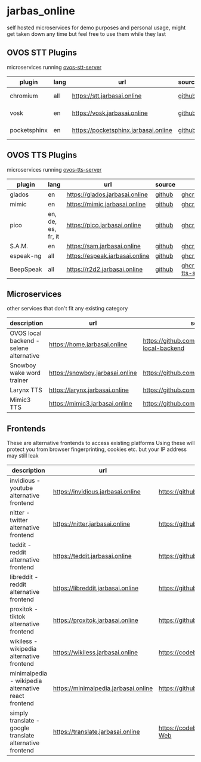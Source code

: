 # jarbas_online
self hosted microservices for demo purposes and personal usage, might get taken down any time but feel free to use them while they last

## OVOS STT Plugins

microservices running [ovos-stt-server](https://github.com/OpenVoiceOS/ovos-stt-http-server) 

| plugin | lang | url | source | docker |
|---|---|---|---|---|
| chromium  | all | https://stt.jarbasai.online | [github](https://github.com/OpenVoiceOS/ovos-stt-plugin-chromium) | [ghcr.io/openvoiceos/google-stt-proxy](https://github.com/OpenVoiceOS/pkgs/container/google-stt-proxy) |
| vosk | en | https://vosk.jarbasai.online | [github](https://github.com/OpenVoiceOS/ovos-stt-plugin-vosk) | [ghcr.io/openvoiceos/vosk-stt-http-server](https://github.com/OpenVoiceOS/pkgs/container/vosk-stt-http-server) |
| pocketsphinx | en | https://pocketsphinx.jarbasai.online | [github](https://github.com/OpenVoiceOS/ovos-stt-plugin-pocketsphinx) | [ghcr.io/openvoiceos/pocketsphinx-stt-http-server](https://github.com/OpenVoiceOS/pkgs/container/pocketsphinx-stt-http-server) |

## OVOS TTS Plugins

microservices running [ovos-tts-server](https://github.com/OpenVoiceOS/ovos-tts-server)

| plugin | lang | url | source | docker |
|---|---|---|---|---|
| glados | en | https://glados.jarbasai.online | [github](https://github.com/NeonGeckoCom/neon-tts-plugin-glados) | [ghcr.io/openvoiceos/glados-tts](https://github.com/orgs/OpenVoiceOS/packages/container/package/glados-tts) |
| mimic  | en | https://mimic.jarbasai.online | [github](https://github.com/OpenVoiceOS/ovos-tts-plugin-mimic) | [ghcr.io/openvoiceos/mimic](https://github.com/orgs/OpenVoiceOS/packages/container/package/mimic) |
| pico  | en, de, es, fr, it | https://pico.jarbasai.online | [github](https://github.com/OpenVoiceOS/ovos-tts-plugin-pico) | [ghcr.io/openvoiceos/pico](https://github.com/orgs/OpenVoiceOS/packages/container/package/pico) |
| S.A.M.  | en | https://sam.jarbasai.online | [github](https://github.com/OpenVoiceOS/ovos-tts-plugin-sam) | [ghcr.io/openvoiceos/sam](https://github.com/orgs/OpenVoiceOS/packages/container/package/sam) |
| espeak-ng  | all | https://espeak.jarbasai.online | [github](https://github.com/OpenVoiceOS/ovos-tts-plugin-espeakng) | [ghcr.io/openvoiceos/espeakng](https://github.com/orgs/OpenVoiceOS/packages/container/package/espeakng) |
| BeepSpeak  | all | https://r2d2.jarbasai.online | [github](https://github.com/OpenVoiceOS/ovos-tts-plugin-beepspeak) | [ghcr.io/openvoiceos/beepspeak-tts-server](https://github.com/orgs/OpenVoiceOS/packages/container/package/beepspeak-tts-server) |


## Microservices

other services that don't fit any existing category

| description | url | source |
|---|---|---|
| OVOS local backend - selene alternative | https://home.jarbasai.online | https://github.com/OpenVoiceOS/OVOS-local-backend |
| Snowboy wake word trainer | https://snowboy.jarbasai.online | https://github.com/seasalt-ai/snowboy |
| Larynx TTS | https://larynx.jarbasai.online | https://github.com/rhasspy/larynx |
| Mimic3 TTS | https://mimic3.jarbasai.online | https://github.com/MycroftAI/mimic3 |



## Frontends

These are alternative frontends to access existing platforms
Using these will protect you from browser fingerprinting, cookies etc. but your IP address may still leak

| description | url | source |
|---|---|---|
| invidious - youtube alternative frontend | https://invidious.jarbasai.online | https://github.com/iv-org/invidious |
| nitter - twitter alternative frontend | https://nitter.jarbasai.online | https://github.com/zedeus/nitter |
| teddit - reddit alternative frontend | https://teddit.jarbasai.online | https://github.com/teddit-net/teddit |
| libreddit - reddit alternative frontend | https://libreddit.jarbasai.online | https://github.com/spikecodes/libreddit |
| proxitok - tiktok alternative frontend | https://proxitok.jarbasai.online | https://github.com/pablouser1/ProxiTok |
| wikiless - wikipedia alternative frontend | https://wikiless.jarbasai.online | https://codeberg.org/orenom/Wikiless |
| minimalpedia - wikipedia alternative react frontend | https://minimalpedia.jarbasai.online | https://github.com/vantezzen/minimalpedia |
| simply translate - google translate alternative frontend | https://translate.jarbasai.online | https://codeberg.org/SimpleWeb/SimplyTranslate-Web |
